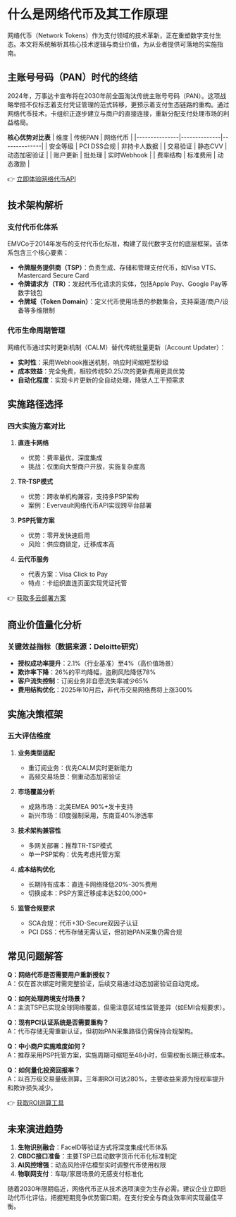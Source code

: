 # 什么是网络代币及其工作原理

网络代币（Network Tokens）作为支付领域的技术革新，正在重塑数字支付生态。本文将系统解析其核心技术逻辑与商业价值，为从业者提供可落地的实施指南。

## 主账号号码（PAN）时代的终结

2024年，万事达卡宣布将在2030年前全面淘汰传统主账号号码（PAN）。这项战略举措不仅标志着支付凭证管理的范式转移，更预示着支付生态链路的重构。通过网络代币技术，卡组织正逐步建立与商户的直接连接，重新分配支付处理市场的利益格局。

**核心优势对比表**
| 维度          | 传统PAN       | 网络代币      |
|---------------|--------------|--------------|
| 安全等级      | PCI DSS合规  | 非持卡人数据 |
| 交易验证      | 静态CVV      | 动态加密验证 |
| 账户更新      | 批处理       | 实时Webhook  |
| 费率结构      | 标准费用     | 动态激励     |

👉 [立即体验网络代币API](https://bit.ly/okx_welcome)

## 技术架构解析

### 支付代币化体系
EMVCo于2014年发布的支付代币化标准，构建了现代数字支付的底层框架。该体系包含三个核心要素：
- **令牌服务提供商（TSP）**：负责生成、存储和管理支付代币，如Visa VTS、Mastercard Secure Card
- **令牌请求方（TR）**：发起代币化请求的实体，包括Apple Pay、Google Pay等数字钱包
- **令牌域（Token Domain）**：定义代币使用场景的参数集合，支持渠道/商户/设备等多维限制

### 代币生命周期管理
网络代币通过实时更新机制（CALM）替代传统批量更新（Account Updater）：
- **实时性**：采用Webhook推送机制，响应时间缩短至秒级
- **成本效益**：完全免费，相较传统$0.25/次的更新费用更具优势
- **自动化程度**：实现卡片更新的全自动处理，降低人工干预需求

## 实施路径选择

### 四大实施方案对比
1. **直连卡网络**  
   - 优势：费率最优，深度集成  
   - 挑战：仅面向大型商户开放，实施复杂度高  

2. **TR-TSP模式**  
   - 优势：跨收单机构兼容，支持多PSP架构  
   - 案例：Evervault网络代币API实现跨平台部署  

3. **PSP托管方案**  
   - 优势：零开发快速启用  
   - 风险：供应商锁定，迁移成本高  

4. **云代币服务**  
   - 代表方案：Visa Click to Pay  
   - 特点：卡组织直连页面实现凭证托管  

👉 [获取多云部署方案](https://bit.ly/okx_welcome)

## 商业价值量化分析

### 关键效益指标（数据来源：Deloitte研究）
- **授权成功率提升**：2.1%（行业基准）至4%（高价值场景）
- **欺诈率下降**：26%的平均降幅，盗刷风险降低78%
- **客户流失控制**：订阅业务非自愿流失率减少65%
- **费用结构优化**：2025年10月后，非代币交易网络费将上涨300%

## 实施决策框架

### 五大评估维度
1. **业务类型适配**  
   - 重订阅业务：优先CALM实时更新能力  
   - 高频交易场景：侧重动态加密验证  

2. **市场覆盖分析**  
   - 成熟市场：北美EMEA 90%+发卡支持  
   - 新兴市场：印度强制采用，东南亚40%渗透率  

3. **技术架构兼容性**  
   - 多网关部署：推荐TR-TSP模式  
   - 单一PSP架构：优先考虑托管方案  

4. **成本结构优化**  
   - 长期持有成本：直连卡网络降低20%-30%费用  
   - 切换成本：PSP方案迁移成本达$200,000+  

5. **监管合规要求**  
   - SCA合规：代币+3D-Secure双因子认证  
   - PCI DSS：代币存储无需认证，但初始PAN采集仍需合规  

## 常见问题解答

**Q：网络代币是否需要用户重新授权？**  
A：仅在首次绑定时需完整验证，后续交易通过动态加密验证自动完成。

**Q：如何处理跨境支付场景？**  
A：主流TSP已实现全球网络覆盖，但需注意区域性监管差异（如EMI合规要求）。

**Q：现有PCI认证系统是否需要重构？**  
A：代币存储无需重新认证，但初始PAN采集路径仍需保持合规架构。

**Q：中小商户实施难度如何？**  
A：推荐采用PSP托管方案，实施周期可缩短至48小时，但需权衡长期迁移成本。

**Q：如何量化投资回报率？**  
A：以百万级交易量级测算，三年期ROI可达280%，主要收益来源为授权率提升和欺诈损失减少。

👉 [获取ROI测算工具](https://bit.ly/okx_welcome)

## 未来演进趋势

1. **生物识别融合**：FaceID等验证方式将深度集成代币体系
2. **CBDC接口准备**：主要TSP已启动数字货币代币化标准制定
3. **AI风控增强**：动态风险评估模型实时调整代币使用权限
4. **物联网支付**：车联/家居场景的无感支付标准化

随着2030年限期临近，网络代币正从技术选项演变为生存必需。建议企业立即启动代币化评估，把握短期竞争优势窗口期，在支付安全与商业效率间实现最佳平衡。